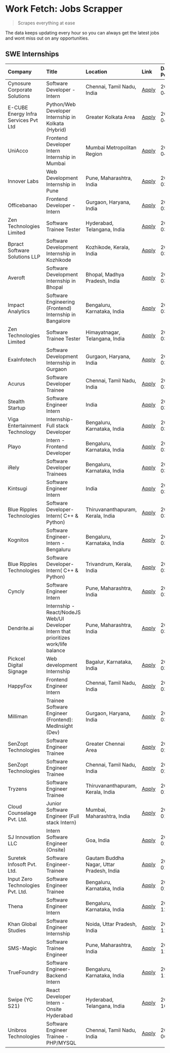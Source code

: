 # Work Fetch: Jobs Scrapper
> Scrapes everything at ease

The data keeps updating every hour so you can always get the latest jobs and wont miss out on any opportunities.

## SWE Internships
<!--START_SECTION:workfetch-->
| Company                              | Title                                                                                | Location                                  | Link                                                                                                                                                                                                                                                                                              | Date Posted   |
|:-------------------------------------|:-------------------------------------------------------------------------------------|:------------------------------------------|:--------------------------------------------------------------------------------------------------------------------------------------------------------------------------------------------------------------------------------------------------------------------------------------------------|:--------------|
| Cynosure Corporate Solutions         | Software Developer -Intern                                                           | Chennai, Tamil Nadu, India                | [Apply](https://in.linkedin.com/jobs/view/software-developer-intern-at-cynosure-corporate-solutions-3884767755?position=22&pageNum=0&refId=yPq3P1NqVJLaRkBFB2bLEQ%3D%3D&trackingId=ENrF50mh4%2FXKLvH2A%2FlNMw%3D%3D&trk=public_jobs_jserp-result_search-card)                                     | 2024-04-04    |
| E-CUBE Energy Infra Services Pvt Ltd | Python/Web Developer Internship in Kolkata (Hybrid)                                  | Greater Kolkata Area                      | [Apply](https://in.linkedin.com/jobs/view/python-web-developer-internship-in-kolkata-hybrid-at-e-cube-energy-infra-services-pvt-ltd-3882160442?position=30&pageNum=0&refId=yPq3P1NqVJLaRkBFB2bLEQ%3D%3D&trackingId=kPwAt%2F4bAhhZfiCzHS918w%3D%3D&trk=public_jobs_jserp-result_search-card)       | 2024-04-02    |
| UniAcco                              | Frontend Developer Intern Internship in Mumbai                                       | Mumbai Metropolitan Region                | [Apply](https://in.linkedin.com/jobs/view/frontend-developer-intern-internship-in-mumbai-at-uniacco-3882160492?position=59&pageNum=0&refId=yPq3P1NqVJLaRkBFB2bLEQ%3D%3D&trackingId=Z%2FB17G1%2FaCYK0fRP2gI5iw%3D%3D&trk=public_jobs_jserp-result_search-card)                                     | 2024-04-02    |
| Innover Labs                         | Web Development Internship in Pune                                                   | Pune, Maharashtra, India                  | [Apply](https://in.linkedin.com/jobs/view/web-development-internship-in-pune-at-innover-labs-3875494237?position=9&pageNum=0&refId=yPq3P1NqVJLaRkBFB2bLEQ%3D%3D&trackingId=XhEQYk251pLEChDcb1vL7A%3D%3D&trk=public_jobs_jserp-result_search-card)                                                 | 2024-03-28    |
| Officebanao                          | Frontend Developer - Intern                                                          | Gurgaon, Haryana, India                   | [Apply](https://in.linkedin.com/jobs/view/frontend-developer-intern-at-officebanao-3871265915?position=14&pageNum=0&refId=yPq3P1NqVJLaRkBFB2bLEQ%3D%3D&trackingId=LTF%2BlGc1BeADd38hTxxEfQ%3D%3D&trk=public_jobs_jserp-result_search-card)                                                        | 2024-03-28    |
| Zen Technologies Limited             | Software Trainee Tester                                                              | Hyderabad, Telangana, India               | [Apply](https://in.linkedin.com/jobs/view/software-trainee-tester-at-zen-technologies-limited-3872036112?position=13&pageNum=0&refId=yPq3P1NqVJLaRkBFB2bLEQ%3D%3D&trackingId=Psac3CMRaO15rvJGu59KIg%3D%3D&trk=public_jobs_jserp-result_search-card)                                               | 2024-03-27    |
| Bpract Software Solutions LLP        | Software Development Internship in Kozhikode                                         | Kozhikode, Kerala, India                  | [Apply](https://in.linkedin.com/jobs/view/software-development-internship-in-kozhikode-at-bpract-software-solutions-llp-3874054300?position=23&pageNum=0&refId=yPq3P1NqVJLaRkBFB2bLEQ%3D%3D&trackingId=ZhIoHKKulPHWGIaAk%2BgItA%3D%3D&trk=public_jobs_jserp-result_search-card)                   | 2024-03-27    |
| Averoft                              | Software Development Internship in Bhopal                                            | Bhopal, Madhya Pradesh, India             | [Apply](https://in.linkedin.com/jobs/view/software-development-internship-in-bhopal-at-averoft-3874051550?position=51&pageNum=0&refId=yPq3P1NqVJLaRkBFB2bLEQ%3D%3D&trackingId=WSwaCdMdrQKR9y2izc0stw%3D%3D&trk=public_jobs_jserp-result_search-card)                                              | 2024-03-27    |
| Impact Analytics                     | Software Engineering (Frontend) Internship in Bangalore                              | Bengaluru, Karnataka, India               | [Apply](https://in.linkedin.com/jobs/view/software-engineering-frontend-internship-in-bangalore-at-impact-analytics-3872535077?position=4&pageNum=0&refId=yPq3P1NqVJLaRkBFB2bLEQ%3D%3D&trackingId=8RcFAdLVKNK4oUFOh%2FuqGw%3D%3D&trk=public_jobs_jserp-result_search-card)                        | 2024-03-26    |
| Zen Technologies Limited             | Software Trainee Tester                                                              | Himayatnagar, Telangana, India            | [Apply](https://in.linkedin.com/jobs/view/software-trainee-tester-at-zen-technologies-limited-3872100214?position=11&pageNum=0&refId=yPq3P1NqVJLaRkBFB2bLEQ%3D%3D&trackingId=3Ibp63vyISK%2B2kaFBucIlw%3D%3D&trk=public_jobs_jserp-result_search-card)                                             | 2024-03-26    |
| ExaInfotech                          | Software Development Internship in Gurgaon                                           | Gurgaon, Haryana, India                   | [Apply](https://in.linkedin.com/jobs/view/software-development-internship-in-gurgaon-at-exainfotech-3872534185?position=18&pageNum=0&refId=yPq3P1NqVJLaRkBFB2bLEQ%3D%3D&trackingId=2nf7WzwVviY7arwdoVAp4Q%3D%3D&trk=public_jobs_jserp-result_search-card)                                         | 2024-03-26    |
| Acurus                               | Software Developer Trainee                                                           | Chennai, Tamil Nadu, India                | [Apply](https://in.linkedin.com/jobs/view/software-developer-trainee-at-acurus-3871400616?position=25&pageNum=0&refId=yPq3P1NqVJLaRkBFB2bLEQ%3D%3D&trackingId=5uahfH%2Bhq2f4IQxG4EHDMw%3D%3D&trk=public_jobs_jserp-result_search-card)                                                            | 2024-03-26    |
| Stealth Startup                      | Software Engineer Intern                                                             | India                                     | [Apply](https://in.linkedin.com/jobs/view/software-engineer-intern-at-stealth-startup-3868406943?position=47&pageNum=0&refId=yPq3P1NqVJLaRkBFB2bLEQ%3D%3D&trackingId=MIYO9L39735eDc2U68V%2FeQ%3D%3D&trk=public_jobs_jserp-result_search-card)                                                     | 2024-03-26    |
| Viga Entertainment Technology        | Internship-Full stack Developer                                                      | Bengaluru, Karnataka, India               | [Apply](https://in.linkedin.com/jobs/view/internship-full-stack-developer-at-viga-entertainment-technology-3870669789?position=34&pageNum=0&refId=yPq3P1NqVJLaRkBFB2bLEQ%3D%3D&trackingId=AhHzJ4Oeca63IBKVdezC4A%3D%3D&trk=public_jobs_jserp-result_search-card)                                  | 2024-03-25    |
| Playo                                | Intern - Frontend Developer                                                          | Bengaluru, Karnataka, India               | [Apply](https://in.linkedin.com/jobs/view/intern-frontend-developer-at-playo-3864131172?position=7&pageNum=0&refId=yPq3P1NqVJLaRkBFB2bLEQ%3D%3D&trackingId=coKy6kPKtMnQI4tRkO1aug%3D%3D&trk=public_jobs_jserp-result_search-card)                                                                 | 2024-03-22    |
| iRely                                | Software Developer Trainees                                                          | Bengaluru, Karnataka, India               | [Apply](https://in.linkedin.com/jobs/view/software-developer-trainees-at-irely-3860566039?position=2&pageNum=0&refId=yPq3P1NqVJLaRkBFB2bLEQ%3D%3D&trackingId=q8MY8wVru57D7IbfiIa62Q%3D%3D&trk=public_jobs_jserp-result_search-card)                                                               | 2024-03-18    |
| Kintsugi                             | Software Engineer Intern                                                             | India                                     | [Apply](https://in.linkedin.com/jobs/view/software-engineer-intern-at-kintsugi-3857074071?position=38&pageNum=0&refId=yPq3P1NqVJLaRkBFB2bLEQ%3D%3D&trackingId=%2FplLGSeBfedcvw64vxaO5A%3D%3D&trk=public_jobs_jserp-result_search-card)                                                            | 2024-03-16    |
| Blue Ripples Technologies            | Software Developer- Intern( C++ & Python)                                            | Thiruvananthapuram, Kerala, India         | [Apply](https://in.linkedin.com/jobs/view/software-developer-intern-c%2B%2B-python-at-blue-ripples-technologies-3855594494?position=20&pageNum=0&refId=yPq3P1NqVJLaRkBFB2bLEQ%3D%3D&trackingId=xU8%2B9gOebm0zM4jjgx48Bg%3D%3D&trk=public_jobs_jserp-result_search-card)                           | 2024-03-14    |
| Kognitos                             | Software Engineer-Intern -Bengaluru                                                  | Bengaluru, Karnataka, India               | [Apply](https://in.linkedin.com/jobs/view/software-engineer-intern-bengaluru-at-kognitos-3855361239?position=8&pageNum=0&refId=yPq3P1NqVJLaRkBFB2bLEQ%3D%3D&trackingId=fSRnByvN2DzUC19%2F0mAVQA%3D%3D&trk=public_jobs_jserp-result_search-card)                                                   | 2024-03-13    |
| Blue Ripples Technologies            | Software Developer- Intern( C++  & Python)                                           | Trivandrum, Kerala, India                 | [Apply](https://in.linkedin.com/jobs/view/software-developer-intern-c%2B%2B-python-at-blue-ripples-technologies-3856150730?position=19&pageNum=0&refId=yPq3P1NqVJLaRkBFB2bLEQ%3D%3D&trackingId=AFsQMCUV6Kzh9umjcAh8Tw%3D%3D&trk=public_jobs_jserp-result_search-card)                             | 2024-03-13    |
| Cyncly                               | Software Engineer Intern                                                             | Pune, Maharashtra, India                  | [Apply](https://in.linkedin.com/jobs/view/software-engineer-intern-at-cyncly-3853990178?position=21&pageNum=0&refId=yPq3P1NqVJLaRkBFB2bLEQ%3D%3D&trackingId=00EijnZH7vWWMsOsUjcXxg%3D%3D&trk=public_jobs_jserp-result_search-card)                                                                | 2024-03-13    |
| Dendrite.ai                          | Internship - React/NodeJS Web/UI Developer Intern that prioritizes work/life balance | Pune, Maharashtra, India                  | [Apply](https://in.linkedin.com/jobs/view/internship-react-nodejs-web-ui-developer-intern-that-prioritizes-work-life-balance-at-dendrite-ai-3853583200?position=39&pageNum=0&refId=yPq3P1NqVJLaRkBFB2bLEQ%3D%3D&trackingId=HP8mHME27o6nMNnPGP7n8w%3D%3D&trk=public_jobs_jserp-result_search-card) | 2024-03-12    |
| Pickcel Digital Signage              | Web development Internship                                                           | Bagalur, Karnataka, India                 | [Apply](https://in.linkedin.com/jobs/view/web-development-internship-at-pickcel-digital-signage-3849506118?position=58&pageNum=0&refId=yPq3P1NqVJLaRkBFB2bLEQ%3D%3D&trackingId=wAaQ3ZVoGWeaOkwuRAfbgg%3D%3D&trk=public_jobs_jserp-result_search-card)                                             | 2024-03-08    |
| HappyFox                             | Frontend Engineer Intern                                                             | Chennai, Tamil Nadu, India                | [Apply](https://in.linkedin.com/jobs/view/frontend-engineer-intern-at-happyfox-3848357951?position=52&pageNum=0&refId=yPq3P1NqVJLaRkBFB2bLEQ%3D%3D&trackingId=EHo5K6ibO2dFUGUIw65Tdw%3D%3D&trk=public_jobs_jserp-result_search-card)                                                              | 2024-03-07    |
| Milliman                             | Trainee Software Engineer (Frontend): MedInsight (Dev)                               | Gurgaon, Haryana, India                   | [Apply](https://in.linkedin.com/jobs/view/trainee-software-engineer-frontend-medinsight-dev-at-milliman-3792874280?position=12&pageNum=0&refId=yPq3P1NqVJLaRkBFB2bLEQ%3D%3D&trackingId=0BYkARKnLVLAN6eU5w3l1Q%3D%3D&trk=public_jobs_jserp-result_search-card)                                     | 2024-03-01    |
| SenZopt Technologies                 | Software Engineer Trainee                                                            | Greater Chennai Area                      | [Apply](https://in.linkedin.com/jobs/view/software-engineer-trainee-at-senzopt-technologies-3827688781?position=40&pageNum=0&refId=yPq3P1NqVJLaRkBFB2bLEQ%3D%3D&trackingId=RxVdcSs0GtNfQSyLYjU6IA%3D%3D&trk=public_jobs_jserp-result_search-card)                                                 | 2024-02-12    |
| SenZopt Technologies                 | Software Engineer Trainee                                                            | Chennai, Tamil Nadu, India                | [Apply](https://in.linkedin.com/jobs/view/software-engineer-trainee-at-senzopt-technologies-3827686880?position=55&pageNum=0&refId=yPq3P1NqVJLaRkBFB2bLEQ%3D%3D&trackingId=zBNc7DThW%2ByGnh9CltUL7g%3D%3D&trk=public_jobs_jserp-result_search-card)                                               | 2024-02-12    |
| Tryzens                              | Software Engineer Trainee                                                            | Thiruvananthapuram, Kerala, India         | [Apply](https://in.linkedin.com/jobs/view/software-engineer-trainee-at-tryzens-3809363491?position=41&pageNum=0&refId=yPq3P1NqVJLaRkBFB2bLEQ%3D%3D&trackingId=QA0eucY6gC31PzYIjUgb%2Bg%3D%3D&trk=public_jobs_jserp-result_search-card)                                                            | 2024-01-18    |
| Cloud Counselage Pvt. Ltd.           | Junior Software Engineer (Full stack Intern)                                         | Mumbai, Maharashtra, India                | [Apply](https://in.linkedin.com/jobs/view/junior-software-engineer-full-stack-intern-at-cloud-counselage-pvt-ltd-3803132814?position=33&pageNum=0&refId=yPq3P1NqVJLaRkBFB2bLEQ%3D%3D&trackingId=Vwc9aPWEJ7GLbfQR%2BGcRUA%3D%3D&trk=public_jobs_jserp-result_search-card)                          | 2024-01-11    |
| SJ Innovation LLC                    | Intern Software Engineer (Onsite)                                                    | Goa, India                                | [Apply](https://in.linkedin.com/jobs/view/intern-software-engineer-onsite-at-sj-innovation-llc-3799959011?position=50&pageNum=0&refId=yPq3P1NqVJLaRkBFB2bLEQ%3D%3D&trackingId=kMVdntSTZsTadLjseaLbVw%3D%3D&trk=public_jobs_jserp-result_search-card)                                              | 2024-01-11    |
| Suretek Infosoft Pvt. Ltd.           | Software Engineer-Trainee                                                            | Gautam Buddha Nagar, Uttar Pradesh, India | [Apply](https://in.linkedin.com/jobs/view/software-engineer-trainee-at-suretek-infosoft-pvt-ltd-3800934643?position=27&pageNum=0&refId=yPq3P1NqVJLaRkBFB2bLEQ%3D%3D&trackingId=GGyRlnMWaO2DyYmlitbvcg%3D%3D&trk=public_jobs_jserp-result_search-card)                                             | 2024-01-09    |
| Input Zero Technologies Pvt. Ltd.    | Software Engineer Trainee                                                            | Bengaluru, Karnataka, India               | [Apply](https://in.linkedin.com/jobs/view/software-engineer-trainee-at-input-zero-technologies-pvt-ltd-3800927643?position=36&pageNum=0&refId=yPq3P1NqVJLaRkBFB2bLEQ%3D%3D&trackingId=yaARVYnghsgVl0LLYduL8Q%3D%3D&trk=public_jobs_jserp-result_search-card)                                      | 2024-01-09    |
| Thena                                | Software Engineer Intern                                                             | Bengaluru, Karnataka, India               | [Apply](https://in.linkedin.com/jobs/view/software-engineer-intern-at-thena-3778731751?position=24&pageNum=0&refId=yPq3P1NqVJLaRkBFB2bLEQ%3D%3D&trackingId=L3nZaa2bF6UueonNxUT%2F6g%3D%3D&trk=public_jobs_jserp-result_search-card)                                                               | 2023-12-05    |
| Khan Global Studies                  | Software Engineer Internship                                                         | Noida, Uttar Pradesh, India               | [Apply](https://in.linkedin.com/jobs/view/software-engineer-internship-at-khan-global-studies-3766942197?position=57&pageNum=0&refId=yPq3P1NqVJLaRkBFB2bLEQ%3D%3D&trackingId=2KUSDoc4B8oRnKX21lUevA%3D%3D&trk=public_jobs_jserp-result_search-card)                                               | 2023-11-27    |
| SMS-Magic                            | Software Trainee Engineer                                                            | Pune, Maharashtra, India                  | [Apply](https://in.linkedin.com/jobs/view/software-trainee-engineer-at-sms-magic-3761409781?position=35&pageNum=0&refId=yPq3P1NqVJLaRkBFB2bLEQ%3D%3D&trackingId=TUDwyQnd8M0VyMPTKLSK8g%3D%3D&trk=public_jobs_jserp-result_search-card)                                                            | 2023-11-16    |
| TrueFoundry                          | Software Engineer-Backend Intern                                                     | Bengaluru, Karnataka, India               | [Apply](https://in.linkedin.com/jobs/view/software-engineer-backend-intern-at-truefoundry-3779508170?position=37&pageNum=0&refId=yPq3P1NqVJLaRkBFB2bLEQ%3D%3D&trackingId=ElFkfQVTv8X3Z%2FQllJL42Q%3D%3D&trk=public_jobs_jserp-result_search-card)                                                 | 2023-11-10    |
| Swipe (YC S21)                       | React Developer Intern - Onsite Hyderabad                                            | Hyderabad, Telangana, India               | [Apply](https://in.linkedin.com/jobs/view/react-developer-intern-onsite-hyderabad-at-swipe-yc-s21-3737600089?position=43&pageNum=0&refId=yPq3P1NqVJLaRkBFB2bLEQ%3D%3D&trackingId=gLTDB6HqusR8IQYzIRydag%3D%3D&trk=public_jobs_jserp-result_search-card)                                           | 2023-10-13    |
| Unibros Technologies                 | Software Engineer Trainee - PHP/MYSQL                                                | Chennai, Tamil Nadu, India                | [Apply](https://in.linkedin.com/jobs/view/software-engineer-trainee-php-mysql-at-unibros-technologies-3656599241?position=42&pageNum=0&refId=yPq3P1NqVJLaRkBFB2bLEQ%3D%3D&trackingId=gWjhN6bUH5brTP7rN85zNg%3D%3D&trk=public_jobs_jserp-result_search-card)                                       | 2023-06-12    |
<!--END_SECTION:workfetch-->
